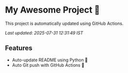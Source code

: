# My Awesome Project 🚀

This project is automatically updated using GitHub Actions.

_Last updated: 2025-07-31 12:31:49 IST_

## Features
- Auto-update README using Python 🐍
- Auto Git push with GitHub Actions 🤖
